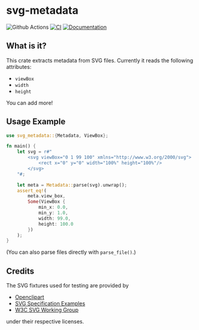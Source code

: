 # svg-metadata

![Github Actions](https://github.com/mre/svg-metadata/workflows/Rust/badge.svg)
[![CI](https://github.com/mre/svg-metadata/actions/workflows/rust.yml/badge.svg)](https://github.com/mre/svg-metadata/actions/workflows/rust.yml)
[![Documentation](https://docs.rs/svg_metadata/badge.svg)](https://docs.rs/svg_metadata/)

## What is it?

This crate extracts metadata from SVG files.
Currently it reads the following attributes:

- `viewBox`
- `width`
- `height`

You can add more!

## Usage Example

```rust
use svg_metadata::{Metadata, ViewBox};

fn main() {
    let svg = r#"
        <svg viewBox="0 1 99 100" xmlns="http://www.w3.org/2000/svg">
            <rect x="0" y="0" width="100%" height="100%"/>
        </svg>
    "#;

    let meta = Metadata::parse(svg).unwrap();
    assert_eq!(
        meta.view_box,
        Some(ViewBox {
            min_x: 0.0,
            min_y: 1.0,
            width: 99.0,
            height: 100.0
        })
    );
}
```

(You can also parse files directly with `parse_file()`.)

## Credits

The SVG fixtures used for testing are provided by

- [Openclipart](https://en.wikipedia.org/wiki/Openclipart)
- [SVG Specification Examples](https://www.w3.org/TR/SVG2/)
- [W3C SVG Working Group](https://www.w3.org/Graphics/SVG/)

under their respective licenses.
